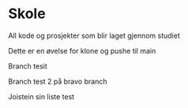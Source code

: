 # Skole
All kode og prosjekter som blir laget gjennom studiet

Dette er en øvelse for klone og pushe til main

Branch tesit

Branch test 2 på bravo branch

Joistein sin liste test
